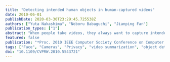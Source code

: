 ```yaml
---
title: "Detecting intended human objects in human-captured videos"
date: 2010-06-01
publishDate: 2020-03-30T23:29:45.725538Z
authors: ["Yuta Nakashima", "Noboru Babaguchi", "Jianping Fan"]
publication_types: ["1"]
abstract: "When people take videos, they always want to capture intended objects, which are essential for presenting what they want to express in their videos, and to share the intended objects with others. The concept of intended objects provide a novel perspective for video content analysis, and detecting intended objects may be beneficial for wide range of applications such as video understanding and semantics interpretation, video summarization, video adaptation, video privacy protection, and so on. In this paper, we focus on a particular type of intended objects, i.e., intended human objects, and an interesting method is developed for detecting intended human objects automatically from human-captured videos. We also investigate the correlation between intended human objects and visual attention. Our experimental results indicate that our method can successfully detect the intended human objects."
featured: false
publication: "*Proc. 2010 IEEE Computer Society Conference on Computer Vision and Pattern Recognition Workshops*"
tags: ["Face", "Cameras", "Privacy", "video summarization", "object detection", "Humans", "Video equipment", "Computer science", "Displays", "human captured video", "human object detection", "Object detection", "Pediatrics", "Protection", "semantics interpretation", "video adaptation", "video content analysis", "video privacy protection", "video recording"]
doi: "10.1109/CVPRW.2010.5543721"
---
```


